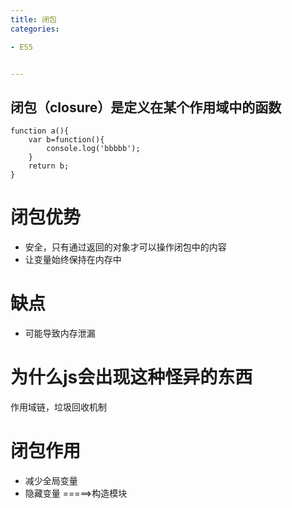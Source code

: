 ```yaml
---
title: 闭包
categories: 

- ES5


---
```


## 闭包（closure）是定义在某个作用域中的函数


```
function a(){
    var b=function(){
        console.log('bbbbb');
    }
    return b;
}

```
# 闭包优势
- 安全，只有通过返回的对象才可以操作闭包中的内容
- 让变量始终保持在内存中




# 缺点
- 可能导致内存泄漏

# 为什么js会出现这种怪异的东西

作用域链，垃圾回收机制




# 闭包作用
- 减少全局变量
- 隐藏变量
=====>构造模块
